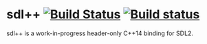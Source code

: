 sdl++ [![Build Status](https://travis-ci.org/tcbrindle/sdlxx.svg?branch=master)](https://travis-ci.org/tcbrindle/sdlxx) [![Build status](https://ci.appveyor.com/api/projects/status/github/tcbrindle/sdlxx?branch=master&svg=true)](https://ci.appveyor.com/project/tcbrindle/sdlxx/branch/master)
=====

sdl++ is a work-in-progress header-only C++14 binding for SDL2.

